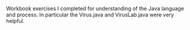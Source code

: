 Workbook exercises I completed for understanding of the Java language and
process. In particular the Virus.java and VirusLab.java were very helpful.